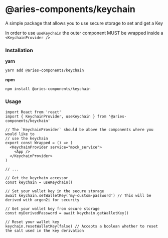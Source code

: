 # @aries-components/keychain

A simple package that allows you to use secure storage to set and get a Key

In order to use `useKeychain` the outer component MUST be wrapped inside a `<KeychainProvider />`

### Installation

**yarn**

```console
yarn add @aries-components/keychain
```

**npm**

```console
npm install @aries-components/keychain
```

### Usage

```tsx
import React from 'react'
import { KeychainProvider, useKeychain } from '@aries-components/keychain'

// The `KeychainProvider` should be above the components where you would like to
// use the keychain
export const Wrapped = () => (
  <KeychainProvider service="mock_service">
    <App />
  </KeychainProvider>
)

// ...

// Get the keychain accessor
const keychain = useKeychain()

// Set your wallet key in the secure storage
await keychain.setWalletKey('my-custom-password') // This will be derived with argon2i for security

// Get your wallet key from secure storage
const myDerivedPassword = await keychain.getWalletKey()

// Reset your wallet key
keychain.resetWalletKey(false) // Accepts a boolean whether to reset the salt used in the key derivation
```
